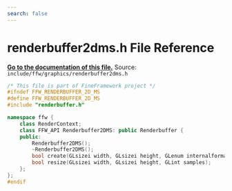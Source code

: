 ```yaml
---
search: false
---
```


# renderbuffer2dms.h File Reference

**[Go to the documentation of this file.](renderbuffer2dms_8h.md)**
Source: `include/ffw/graphics/renderbuffer2dms.h`

    
    
    
    
    
    
    
    
    
    
    
```cpp
/* This file is part of FineFramework project */
#ifndef FFW_RENDERBUFFER_2D_MS
#define FFW_RENDERBUFFER_2D_MS
#include "renderbuffer.h"

namespace ffw {
    class RenderContext;
    class FFW_API Renderbuffer2DMS: public Renderbuffer {
    public:
        Renderbuffer2DMS();
        ~Renderbuffer2DMS();
        bool create(GLsizei width, GLsizei height, GLenum internalformat, GLint samples);
        bool resize(GLsizei width, GLsizei height, GLint samples);
    };
};
#endif
```


    
  
